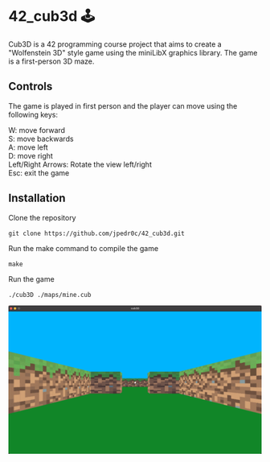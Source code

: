 # 42_cub3d 🕹️

Cub3D is a 42 programming course project that aims to create a "Wolfenstein 3D" style game using the miniLibX graphics library. The game is a first-person 3D maze.



## Controls  
The game is played in first person and the player can move using the following keys:

W: move forward  
S: move backwards  
A: move left  
D: move right  
Left/Right Arrows: Rotate the view left/right  
Esc: exit the game 

## Installation
Clone the repository
```
git clone https://github.com/jpedr0c/42_cub3d.git
```
Run the make command to compile the game

```
make
```
Run the game
```
./cub3D ./maps/mine.cub
```
 ![alt text](image/img.png)
